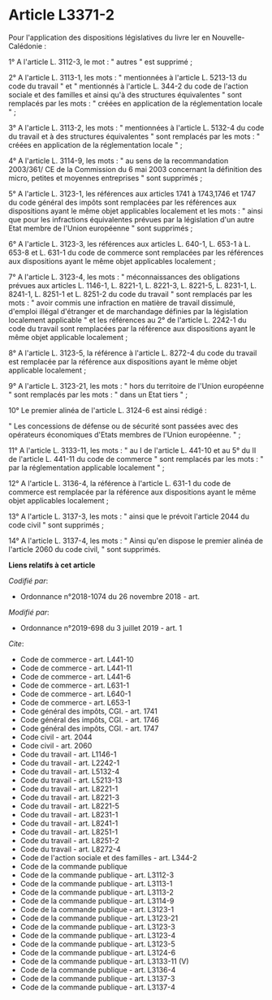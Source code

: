 # Article L3371-2

Pour l'application des dispositions législatives du livre Ier en Nouvelle-Calédonie : 

1° A l'article L. 3112-3, le mot : " autres " est supprimé ; 

2° A l'article L. 3113-1, les mots : " mentionnées à l'article L. 5213-13 du code du travail " et " mentionnés à l'article L.
344-2 du code de l'action sociale et des familles et ainsi qu'à des structures équivalentes " sont remplacés par les mots : "
créées en application de la réglementation locale " ; 

3° A l'article L. 3113-2, les mots : " mentionnées à l'article L. 5132-4 du code du travail et à des structures équivalentes
" sont remplacés par les mots : " créées en application de la réglementation locale " ; 

4° A l'article L. 3114-9, les mots : " au sens de la recommandation 2003/361/ CE de la Commission du 6 mai 2003 concernant la
définition des micro, petites et moyennes entreprises " sont supprimés ; 

5° A l'article L. 3123-1, les références aux articles 1741 à 1743,1746 et 1747 du code général des impôts sont remplacées par
les références aux dispositions ayant le même objet applicables localement et les mots : " ainsi que pour les infractions
équivalentes prévues par la législation d'un autre Etat membre de l'Union européenne " sont supprimés ; 

6° A l'article L. 3123-3, les références aux articles L. 640-1, L. 653-1 à L. 653-8 et L. 631-1 du code de commerce sont
remplacées par les références aux dispositions ayant le même objet applicables localement ; 

7° A l'article L. 3123-4, les mots : " méconnaissances des obligations prévues aux articles L. 1146-1, L. 8221-1, L. 8221-3,
L. 8221-5, L. 8231-1, L. 8241-1, L. 8251-1 et L. 8251-2 du code du travail " sont remplacés par les mots : " avoir commis une
infraction en matière de travail dissimulé, d'emploi illégal d'étranger et de marchandage définies par la législation
localement applicable " et les références au 2° de l'article L. 2242-1 du code du travail sont remplacées par la référence
aux dispositions ayant le même objet applicable localement ; 

8° A l'article L. 3123-5, la référence à l'article L. 8272-4 du code du travail est remplacée par la référence aux
dispositions ayant le même objet applicable localement ; 

9° A l'article L. 3123-21, les mots : " hors du territoire de l'Union européenne " sont remplacés par les mots : " dans un
Etat tiers " ; 

10° Le premier alinéa de l'article L. 3124-6 est ainsi rédigé : 

" Les concessions de défense ou de sécurité sont passées avec des opérateurs économiques d'Etats membres de l'Union
européenne. " ; 

11° A l'article L. 3133-11, les mots : " au I de l'article L. 441-10 et au 5° du II de l'article L. 441-11 du code de
commerce " sont remplacés par les mots : " par la réglementation applicable localement " ; 

12° A l'article L. 3136-4, la référence à l'article L. 631-1 du code de commerce est remplacée par la référence aux
dispositions ayant le même objet applicables localement ; 

13° A l'article L. 3137-3, les mots : " ainsi que le prévoit l'article 2044 du code civil " sont supprimés ; 

14° A l'article L. 3137-4, les mots : " Ainsi qu'en dispose le premier alinéa de l'article 2060 du code civil, " sont
supprimés.

**Liens relatifs à cet article**

_Codifié par_:

  - Ordonnance n°2018-1074 du 26 novembre 2018 - art.

_Modifié par_:

  - Ordonnance n°2019-698 du 3 juillet 2019 - art. 1

_Cite_:

  - Code de commerce - art. L441-10
  - Code de commerce - art. L441-11
  - Code de commerce - art. L441-6
  - Code de commerce - art. L631-1
  - Code de commerce - art. L640-1
  - Code de commerce - art. L653-1
  - Code général des impôts, CGI. - art. 1741
  - Code général des impôts, CGI. - art. 1746
  - Code général des impôts, CGI. - art. 1747
  - Code civil - art. 2044
  - Code civil - art. 2060
  - Code du travail - art. L1146-1
  - Code du travail - art. L2242-1
  - Code du travail - art. L5132-4
  - Code du travail - art. L5213-13
  - Code du travail - art. L8221-1
  - Code du travail - art. L8221-3
  - Code du travail - art. L8221-5
  - Code du travail - art. L8231-1
  - Code du travail - art. L8241-1
  - Code du travail - art. L8251-1
  - Code du travail - art. L8251-2
  - Code du travail - art. L8272-4
  - Code de l'action sociale et des familles - art. L344-2
  - Code de la commande publique
  - Code de la commande publique - art. L3112-3
  - Code de la commande publique - art. L3113-1
  - Code de la commande publique - art. L3113-2
  - Code de la commande publique - art. L3114-9
  - Code de la commande publique - art. L3123-1
  - Code de la commande publique - art. L3123-21
  - Code de la commande publique - art. L3123-3
  - Code de la commande publique - art. L3123-4
  - Code de la commande publique - art. L3123-5
  - Code de la commande publique - art. L3124-6
  - Code de la commande publique - art. L3133-11 (V)
  - Code de la commande publique - art. L3136-4
  - Code de la commande publique - art. L3137-3
  - Code de la commande publique - art. L3137-4
